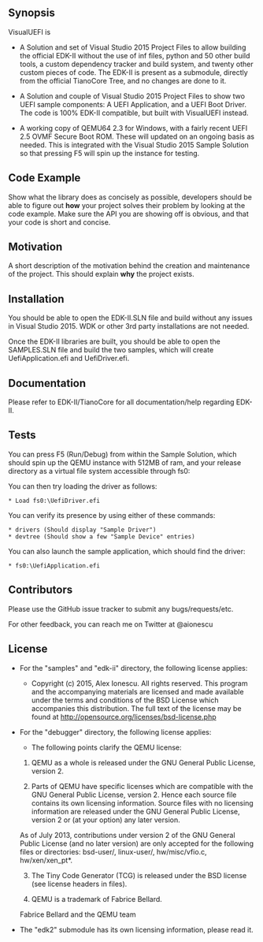 ## Synopsis

VisualUEFI is 

* A Solution and set of Visual Studio 2015 Project Files to allow building the official EDK-II without the use of inf files, python and 50 other build tools, a custom dependency tracker and build system, and twenty other custom pieces of code.
  The EDK-II is present as a submodule, directly from the official TianoCore Tree, and no changes are done to it.

* A Solution and couple of Visual Studio 2015 Project Files to show two UEFI sample components: A UEFI Application, and a UEFI Boot Driver. The code is 100% EDK-II compatible, but built with VisualUEFI instead.

* A working copy of QEMU64 2.3 for Windows, with a fairly recent UEFI 2.5 OVMF Secure Boot ROM. These will updated on an ongoing basis as needed. This is integrated with the Visual Studio 2015 Sample Solution so that pressing F5 will spin up the instance for testing.

## Code Example

Show what the library does as concisely as possible, developers should be able to figure out **how** your project solves their problem by looking at the code example. Make sure the API you are showing off is obvious, and that your code is short and concise.

## Motivation

A short description of the motivation behind the creation and maintenance of the project. This should explain **why** the project exists.

## Installation

You should be able to open the EDK-II.SLN file and build without any issues in Visual Studio 2015. WDK or other 3rd party installations are not needed.

Once the EDK-II libraries are built, you should be able to open the SAMPLES.SLN file and build the two samples, which will create UefiApplication.efi and UefiDriver.efi. 

## Documentation

Please refer to EDK-II/TianoCore for all documentation/help regarding EDK-II.

## Tests

You can press F5 (Run/Debug) from within the Sample Solution, which should spin up the QEMU instance with 512MB of ram, and your release directory as a virtual file system accessible through fs0:

You can then try loading the driver as follows:

	* Load fs0:\UefiDriver.efi

You can verify its presence by using either of these commands:

	* drivers (Should display "Sample Driver")
	* devtree (Should show a few "Sample Device" entries)

You can also launch the sample application, which should find the driver:

	* fs0:\UefiApplication.efi

## Contributors

Please use the GitHub issue tracker to submit any bugs/requests/etc.

For other feedback, you can reach me on Twitter at @aionescu

## License

* For the "samples" and "edk-ii" directory, the following license applies:

	* Copyright (c) 2015, Alex Ionescu. All rights reserved.
	This program and the accompanying materials are licensed and made available under
	the terms and conditions of the BSD License which accompanies this distribution. 
	The full text of the license may be found at
	http://opensource.org/licenses/bsd-license.php

* For the "debugger" directory, the following license applies:

	* The following points clarify the QEMU license:

	1) QEMU as a whole is released under the GNU General Public License,
	version 2.

	2) Parts of QEMU have specific licenses which are compatible with the
	GNU General Public License, version 2. Hence each source file contains
	its own licensing information.  Source files with no licensing information
	are released under the GNU General Public License, version 2 or (at your
	option) any later version.

	As of July 2013, contributions under version 2 of the GNU General Public
	License (and no later version) are only accepted for the following files
	or directories: bsd-user/, linux-user/, hw/misc/vfio.c, hw/xen/xen_pt*.

	3) The Tiny Code Generator (TCG) is released under the BSD license
	   (see license headers in files).

	4) QEMU is a trademark of Fabrice Bellard.

	Fabrice Bellard and the QEMU team

* The "edk2" submodule has its own licensing information, please read it.
